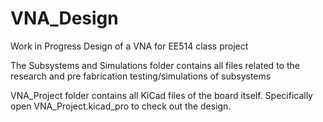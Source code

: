 # VNA_Design
Work in Progress Design of a VNA for EE514 class project

The Subsystems and Simulations folder contains all files related to the research and pre fabrication testing/simulations of subsystems

VNA_Project folder contains all KiCad files of the board itself. Specifically open VNA_Project.kicad_pro to check out the design. 
